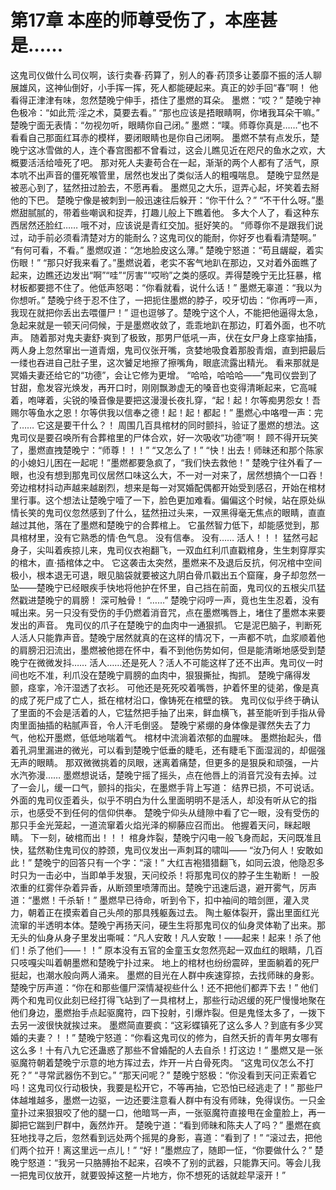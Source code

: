 # 第17章 本座的师尊受伤了，本座甚是……
这鬼司仪做什么司仪啊，该行卖春·药算了，别人的春·药顶多让萎靡不振的活人聊展雄风，这神仙倒好，小手挥一挥，死人都能硬起来。真正的妙手回“春”啊！
他看得正津津有味，忽然楚晚宁伸手，捂住了墨燃的耳朵。
墨燃：“哎？”
楚晚宁神色极冷：“如此荒·淫之术，莫要去看。”
“那也应该是捂眼睛啊，你堵我耳朵干嘛。”
楚晚宁面无表情：“勿视勿听，眼睛你自己闭。”
墨燃：“噗。师尊你真是……”也不看看自己那面红耳赤的模样，要闭眼睛也是你自己闭啊。
墨燃不禁有点发乐，楚晚宁这冰雪做的人，连个春宫图都不曾看过，这会儿瞧见近在咫尺的鱼水之欢，大概要活活给噎死了吧。
那对死人夫妻苟合在一起，渐渐的两个人都有了活气，原本吭不出声音的僵死喉管里，居然也发出了类似活人的粗嘎喘息。
楚晚宁显然是被恶心到了，猛然扭过脸去，不愿再看。
墨燃见之大乐，逗弄心起，坏笑着去掰他的下巴。
楚晚宁像是被刺到一般迅速往后躲开：“你干什么？”
“不干什么呀。”墨燃甜腻腻的，带着些嘲讽和捉弄，打趣儿般上下瞧着他。
多大个人了，看这种东西居然还脸红……
哦不对，应该说是青红交加。挺好笑的。
“师尊你不是跟我们说过，动手前必须看清楚对方的能耐么？这鬼司仪的能耐，你好歹也看看清楚啊。”
“有何可看，不看。”
墨燃叹道：“怎地脸皮这么薄。”
楚晚宁怒道：“苟且龌龊，着实伤眼！”
“那只好我来看了。”墨燃说着，老实不客气地趴在那边，又对着外面瞧了起来，边瞧还边发出“啊”“哇”“厉害”“哎哟”之类的感叹。弄得楚晚宁无比狂暴，棺材板都要摁不住了。他低声怒喝：“你看就看，说什么话！”
墨燃无辜道：“我以为你想听。”
楚晚宁终于忍不住了，一把扼住墨燃的脖子，咬牙切齿：“你再哼一声，我现在就把你丢出去喂僵尸！”
逗也逗够了。楚晚宁这个人，不能把他逼得太急，急起来就是一顿天问伺候，于是墨燃收敛了，乖乖地趴在那边，盯着外面，也不吭声。
随着那对鬼夫妻舒·爽到了极致，那男尸低吼一声，伏在女尸身上痉挛抽搐，两人身上忽然窜出一道青烟，鬼司仪张开嘴，贪婪地吸食着那股青烟，直到把最后一缕也吞进自己肚子里，这次饕足地擦了擦嘴角，眼底流露出精光。
看来那就是冥婚夫妻还给它的“功德”，会让它修为更增。
“哈哈，哈哈哈——”鬼司仪尝到了甘甜，愈发容光焕发，再开口时，刚刚飘渺虚无的嗓音也变得清晰起来，它高喊着，咆哮着，尖锐的嗓音像是要把这漫漫长夜扎穿，“起！起！尔等痴男怨女！吾赐尔等鱼水之恩！尔等供我以信奉之德！起！起！都起！”
墨燃心中咯噔一声：完了……
它这是要干什么？！
周围几百具棺材的同时颤抖，验证了墨燃的想法。这鬼司仪是要召唤所有合葬棺里的尸体合欢，好一次吸收“功德”啊！
顾不得开玩笑了，墨燃直拽楚晚宁：“师尊！！！”
“又怎么了！”
“快！出去！师昧还和那个陈家的小媳妇儿困在一起呢！”墨燃都要急疯了，“我们快去救他！”
楚晚宁往外看了一眼，也没有想到那鬼司仪居然口味这么大，不一对一对来了，居然想搞个一口吞！
旁边棺材抖动声越来越剧烈，想来是每一对冥婚配偶都开始受到感召，开始在棺材里行事。这个想法让楚晚宁噎了一下，脸色更加难看。偏偏这个时候，站在原处纵情长笑的鬼司仪忽然感到了什么，猛然扭过头来，一双黑得毫无焦点的眼睛，直直越过其他，落在了墨燃和楚晚宁的合葬棺上。
它虽然智力低下，却能感觉到，那具棺材里，没有它熟悉的情·色气息。
没有信奉。
没有……
活人！！！
猛然弓起身子，尖叫着疾掠儿来，鬼司仪衣袍翻飞，一双血红利爪直戳棺身，生生刺穿厚实的棺木，直·插棺体之中。
它这袭击太突然，墨燃来不及退后反抗，何况棺中空间极小，根本退无可退，眼见脑袋就要被这九阴白骨爪戳出五个窟窿，身子却忽然一坠——楚晚宁已经眼疾手快地将他护在怀里，自己挡在前面，鬼司仪的五根尖爪猛然戳进楚晚宁的肩膀！
深可触骨！
“……”
楚晚宁闷哼一声，竟也生生忍着，没有喊出来。另一只没有受伤的手仍燃着消音咒，点在墨燃嘴唇上，堵住了墨燃本来要发出的声音。
鬼司仪的爪子在楚晚宁的血肉中一通狠抓。
它是泥巴脑子，判断死人活人只能靠声音。楚晚宁居然就真的在这样的情况下，一声都不吭，血浆顺着他的肩膀汩汩流出，墨燃被他摁在怀中，看不到他伤势如何，但是能清晰地感受到楚晚宁在微微发抖……
活人……还是死人？活人不可能这样了还不出声。鬼司仪一时间也吃不准，利爪没在楚晚宁肩膀的血肉中，狠狠撕扯，掏抓。
楚晚宁痛得发颤，痉挛，冷汗湿透了衣衫。
可他还是死死咬着嘴唇，护着怀里的徒弟，像是真的成了死尸成了亡人，抵在棺材沿口，像铸死在棺壁的铁。
鬼司仪似乎终于确认了里面的不会是活着的人，它猛然把手抽了出来，鲜血横飞，甚至能听到手指从骨肉里面抽插的粘腻声音，令人汗毛倒竖。
楚晚宁紧绷的身体像是骤然失去了力气，他松开墨燃，低低地喘着气。
棺材中流淌着浓郁的血腥味。
墨燃抬起头，借着孔洞里漏进的微光，可以看到楚晚宁低垂的睫毛，还有睫毛下面湿润的，却倔强无声的眼睛。
那双微微挑着的凤眼，迷离着痛楚，但更多的是狠戾和顽强，一片水汽弥漫……
墨燃想说话，楚晚宁摇了摇头，点在他唇上的消音咒没有去掉。过了一会儿，缓一口气，颤抖的指尖，在墨燃手背上写道：
结界已损，不可说话。
外面的鬼司仪歪着头，似乎不明白为什么里面明明不是活人，却没有听从它的指示，也感受不到任何的信仰供奉。
楚晚宁仰头从缝隙中看了它一眼，没有受伤的那只手金光笼起，一道流窜着火焰光泽的柳藤应召而出。
他握着天问，眯起眼睛。
下一刻，破棺而出！！！
棺身炸裂，楚晚宁闪电一般飞身而起，天问既准且快，猛然勒住鬼司仪的脖颈，鬼司仪发出一声刺耳的啸叫——
“汝乃何人！安敢如此！”
楚晚宁的回答只有一个字：“滚！”
大红吉袍猎猎翻飞，如同云浪，他隐忍多时只为一击必中，当即单手发狠，天问绞杀！将那鬼司仪的脖子生生勒断！
一股浓重的红雾伴杂着异香，从断颈里喷薄而出。楚晚宁迅速后退，避开雾气，厉声道：“墨燃！千杀斩！”
墨燃早已待命，听到令下，扣中袖间的暗剑匣，灌入灵力，朝着正在摸索着自己头颅的那具残躯轰过去。
陶土躯体裂开，露出里面红光流窜的半透明本体。楚晚宁再扬天问，硬生生将那鬼司仪的仙身灵体勒了出来。那无头的仙身从身子里发出嘶喊：“凡人安敢！凡人安敢！——起来！起来！杀了他们！杀了他们——！！”
原本没有五官的金童玉女忽然亮起一双血红的眼睛，几百只吱嘎尖叫着朝墨燃和楚晚宁扑过来。
地上的棺材也纷纷震碎，里面躺着的死尸挺起，也潮水般向两人涌来。
墨燃的目光在人群中疾速穿掠，去找师昧的身影。楚晚宁厉声道：“你在和那些僵尸深情凝视些什么！还不把他们都弄下去！”
他们两个和鬼司仪此刻已经打得飞站到了一具棺材上，那些行动迟缓的死尸慢慢地聚在他们身边，墨燃抬手点起驱魔符，四下投射，引爆炸裂。但是鬼怪太多了，一拨下去另一波很快就挨过来。
墨燃简直要疯：“这彩蝶镇死了这么多人？到底有多少冥婚的夫妻？！！”
楚晚宁怒道：“你看这鬼司仪的修为，自然夭折的青年男女哪有这么多！十有八九它还蛊惑了那些不曾婚配的人去自杀！打这边！”
墨燃又是一张驱魔符朝着楚晚宁示意的地方挥过去，炸开一片白骨死肉。
“这鬼司仪怎么不打死？”
“寻常武器伤不到它。”
“那天问呢？”
楚晚宁怒极：“你没看到天问正索着它吗！这鬼司仪行动极快，我要是松开它，不等再抽，它恐怕已经逃走了！”
那些尸体越堆越多，墨燃一边驱，一边还要注意看人群中有没有师昧，免得误伤。一只金童扑过来狠狠咬了他的腿一口，他暗骂一声，一张驱魔符直接甩在金童脸上，再一脚把它踹到尸群中，轰然炸开。
楚晚宁道：“看到师昧和陈夫人了吗？”
墨燃在疯狂地找寻之后，忽然看到远处两个摇晃的身影，喜道：“看到了！”
“滚过去，把他们两个拉开！离这里远一点儿！”
“好！”墨燃应了，随即一怔，“你要做什么？”
楚晚宁怒道：“我另一只胳膊抬不起来，召唤不了别的武器，只能靠天问。等会儿我一把鬼司仪放开，就要毁掉这整一片地方，你不想死的话就趁早滚开！”
